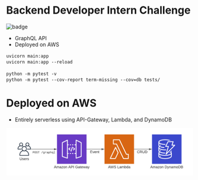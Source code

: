 # Backend Developer Intern Challenge

![badge](https://github.com/danielholmes839/shopify-summer-2022/actions/workflows/actions.yml/badge.svg)


- GraphQL API
- Deployed on AWS
 
 ```
uvicorn main:app
uvicorn main:app --reload

python -m pytest -v
python -m pytest --cov-report term-missing --cov=db tests/
 ```

# Deployed on AWS

- Entirely serverless using API-Gateway, Lambda, and DynamoDB

![architecture](./screenshots/aws.PNG)